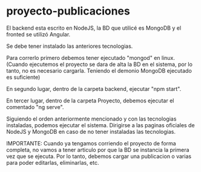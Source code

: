 # proyecto-publicaciones

El backend esta escrito en NodeJS, la BD que utilicé es MongoDB y el fronted se utilizó Angular.


Se debe tener instalado las anteriores tecnologias.

Para correrlo primero debemos tener ejecutado "mongod" en linux. (Cuando ejecutemos el proyecto se dara de alta la BD en el sistema, por lo tanto, no es necesario cargarla. Teniendo el demonio MongoDB ejecutado es suficiente)

En segundo lugar, dentro de la carpeta backend, ejecutar "npm start".

En tercer lugar, dentro de la carpeta Proyecto, debemos ejecutar el comentado "ng serve".

Siguiendo el orden anteriormente mencionado y con las tecnologias instaladas, podemos ejecutar el sistema. Dirigirse a las paginas oficiales de NodeJS y MongoDB en caso de no tener instaladas las tecnologias.


IMPORTANTE: Cuando ya tengamos corriendo el proyecto de forma completa, no vamos a tener articulo por que la BD se instancia la primera vez que se ejecuta. Por lo tanto, debemos cargar una publicacion o varias para poder editarlas, eliminarlas, etc.
